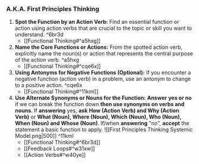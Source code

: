 ### A.K.A. First Principles Thinking
1. **Spot the Function by an Action Verb:** Find an essential function or action using action verbs that are crucial to the topic or skill you want to understand. ^6br3d
	- [[Functional Thinking#^a5hxg]]
2. **Name the Core Functions or Actions:** From the spotted action verb, explicitly name the noun(s) or action that represents the central purpose of the action verb. ^a5hxg
	- [[Functional Thinking#^cqe6x]]
3. **Using Antonyms for Negative Functions (Optional):** If you encounter a negative function (action verb) in a problem, use an antonym to change to a positive action. ^cqe6x
    - [[Functional Thinking#^11kml]]
4. **Use Alternate Synonyms or Nouns for the Function:** **Answer** **yes or no** if we can break the function down **then use synonyms on verbs and nouns**.
	If **answering** yes, **ask** **How (Action Verb) and Why (Action Verb)** or **What (Noun), Where (Noun), Which (Noun), Who (Noun), When (Noun) and Whose (Noun)**.
	If/when **answering** "no", **accept** the statement a basic function to apply.
	![[First Principles Thinking Systemic Model.png|500]] ^11kml
    - [[Functional Thinking#^6br3d]]
    - [[Feedback Loops#^w31xw]]
    - [[Action Verbs#^w40ye]]

